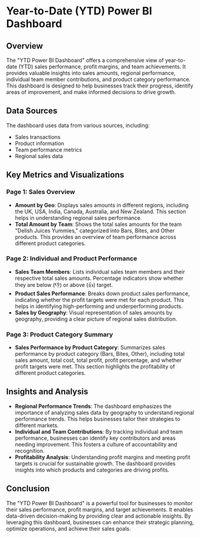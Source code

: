 # Year-to-Date (YTD) Power BI Dashboard

## Overview

The "YTD Power BI Dashboard" offers a comprehensive view of year-to-date (YTD) sales performance, profit margins, and team achievements. It provides valuable insights into sales amounts, regional performance, individual team member contributions, and product category performance. This dashboard is designed to help businesses track their progress, identify areas of improvement, and make informed decisions to drive growth.

## Data Sources

The dashboard uses data from various sources, including:
- Sales transactions
- Product information
- Team performance metrics
- Regional sales data

## Key Metrics and Visualizations

### Page 1: Sales Overview

- **Amount by Geo**: Displays sales amounts in different regions, including the UK, USA, India, Canada, Australia, and New Zealand. This section helps in understanding regional sales performance.
- **Total Amount by Team**: Shows the total sales amounts for the team "Delish Juices Yummies," categorized into Bars, Bites, and Other products. This provides an overview of team performance across different product categories.

### Page 2: Individual and Product Performance

- **Sales Team Members**: Lists individual sales team members and their respective total sales amounts. Percentage indicators show whether they are below (👎) or above (👍) target.
- **Product Sales Performance**: Breaks down product sales performance, indicating whether the profit targets were met for each product. This helps in identifying high-performing and underperforming products.
- **Sales by Geography**: Visual representation of sales amounts by geography, providing a clear picture of regional sales distribution.

### Page 3: Product Category Summary

- **Sales Performance by Product Category**: Summarizes sales performance by product category (Bars, Bites, Other), including total sales amount, total cost, total profit, profit percentage, and whether profit targets were met. This section highlights the profitability of different product categories.

## Insights and Analysis

- **Regional Performance Trends**: The dashboard emphasizes the importance of analyzing sales data by geography to understand regional performance trends. This helps businesses tailor their strategies to different markets.
- **Individual and Team Contributions**: By tracking individual and team performance, businesses can identify key contributors and areas needing improvement. This fosters a culture of accountability and recognition.
- **Profitability Analysis**: Understanding profit margins and meeting profit targets is crucial for sustainable growth. The dashboard provides insights into which products and categories are driving profits.

## Conclusion

The "YTD Power BI Dashboard" is a powerful tool for businesses to monitor their sales performance, profit margins, and target achievements. It enables data-driven decision-making by providing clear and actionable insights. By leveraging this dashboard, businesses can enhance their strategic planning, optimize operations, and achieve their sales goals.


